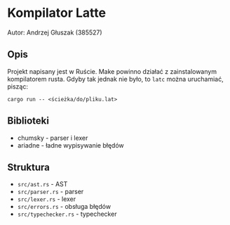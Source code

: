 # Kompilator Latte

Autor: Andrzej Głuszak (385527)

## Opis
Projekt napisany jest w Ruście. Make powinno działać z zainstalowanym kompilatorem rusta.
Gdyby tak jednak nie było, to `latc` można uruchamiać, pisząc:
```shell
cargo run -- <ścieżka/do/pliku.lat>
```

## Biblioteki
- chumsky - parser i lexer
- ariadne - ładne wypisywanie błędów


## Struktura
- `src/ast.rs` - AST
- `src/parser.rs` - parser 
- `src/lexer.rs` - lexer
- `src/errors.rs` - obsługa błędów
- `src/typechecker.rs` - typechecker
